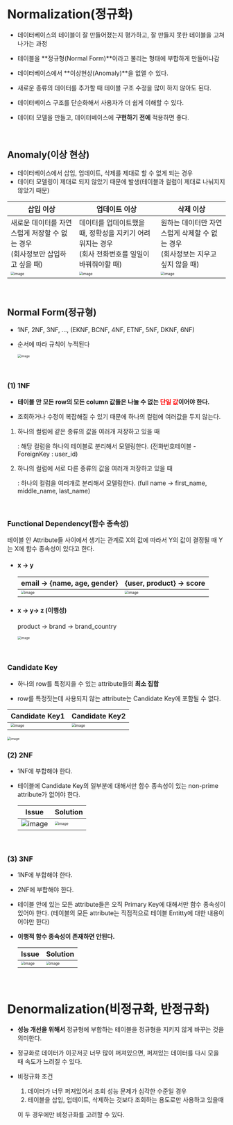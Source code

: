 # Normalization(정규화)

- 데이터베이스의 테이블이 잘 만들어졌는지 평가하고, 잘 만들지 못한 테이블을 고쳐나가는 과정
- 테이블을 **정규형(Normal Form)**이라고 불리는 형태에 부합하게 만들어나감

- 데이터베이스에서 **이상현상(Anomaly)**을 없앨 수 있다.
- 새로운 종류의 데이터를 추가할 때 테이블 구조 수정을 많이 하지 않아도 된다.
- 데이터베이스 구조를 단순화해서 사용자가 더 쉽게 이해할 수 있다.
- 데이터 모델을 만들고, 데이터베이스에 **구현하기 전에** 적용하면 좋다.

<br/>

## Anomaly(이상 현상)

- 데이터베이스에서 삽입, 업데이트, 삭제를 제대로 할 수 없게 되는 경우
- 데이터 모델링이 제대로 되지 않았기 때문에 발생(테이블과 컬럼이 제대로 나눠지지 않았기 때문)

| 삽입 이상                                                    | 업데이트 이상                                                | 삭제 이상                                                    |
| ------------------------------------------------------------ | ------------------------------------------------------------ | ------------------------------------------------------------ |
| 새로운 데이터를 자연스럽게 저장할 수 없는 경우<br />(회사정보만 삽입하고 싶을 때) | 데이터를 업데이트했을 때, 정확성을 지키기 어려워지는 경우<br />(회사 전화번호를 일일이 바꿔줘야할 때) | 원하는 데이터만 자연스럽게 삭제할 수 없는 경우<br />(회사정보는 지우고 싶지 않을 때) |
| <img src="https://user-images.githubusercontent.com/64063767/116424748-bde14400-a87c-11eb-9841-68dc7a7cbbbe.png" alt="image" style="zoom:50%;" /> | <img src="https://user-images.githubusercontent.com/64063767/116425036-f719b400-a87c-11eb-82a5-7654171c7793.png" alt="image" style="zoom:50%;" /> | <img src="https://user-images.githubusercontent.com/64063767/116425384-3811c880-a87d-11eb-98c8-2c12deb6b7bb.png" alt="image" style="zoom:50%;" /> |

<br/>

## Normal Form(정규형)

- 1NF, 2NF, 3NF, ..., (EKNF, BCNF, 4NF, ETNF, 5NF, DKNF, 6NF)

- 순서에 따라 규칙이 누적된다

  <img src="https://user-images.githubusercontent.com/64063767/116708810-0890c680-aa0b-11eb-9b23-22c770f0c675.png" alt="image" style="zoom: 50%;" />

<br/>

### (1) 1NF

- **테이블 안 모든 row의 모든 column 값들은 나눌 수 없는 <span style='color:red;'>단일 값</span>이어야 한다.**

- 조회하거나 수정이 복잡해질 수 있기 때문에 하나의 컬럼에 여러값을 두지 않는다.

1. 하나의 컬럼에 같은 종류의 값을 여러개 저장하고 있을 때

   : 해당 컬럼을 하나의 테이블로 분리해서 모델링한다. (전화번호테이블 - ForeignKey : user_id)

2. 하나의 컬럼에 서로 다른 종류의 값을 여러개 저장하고 있을 때

   : 하나의 컬럼을 여러개로 분리해서 모델링한다. (full name -> first_name, middle_name, last_name)

<br/>

### Functional Dependency(함수 종속성)

테이블 안 Attribute들 사이에서 생기는 관계로 X의 값에 따라서 Y의 값이 결정될 때 Y는 X에 함수 종속성이 있다고 한다.

- #### x -> y

  | email -> {name, age, gender}                                 | {user, product} -> score                                     |
  | ------------------------------------------------------------ | ------------------------------------------------------------ |
  | <img src="https://user-images.githubusercontent.com/64063767/116711734-1b58ca80-aa0e-11eb-9705-404a4b6c1554.png" alt="image" style="zoom:50%;" /> | <img src="https://user-images.githubusercontent.com/64063767/116712119-7d193480-aa0e-11eb-8eb7-36ca6e16f2b5.png" alt="image" style="zoom:50%;" /> |

- #### x -> y-> z (이행성)

  product -> brand -> brand_country

  <img src="https://user-images.githubusercontent.com/64063767/116712940-4e4f8e00-aa0f-11eb-9dae-cd16d8250e8e.png" alt="image" style="zoom:50%;" />

<br/>

### Candidate Key

- 하나의 row를 특정지을 수 있는 attribute들의 **최소 집합**

- row를 특정짓는데 사용되지 않는 attribute는 Candidate Key에 포함될 수 없다.

| Candidate Key1                                               | Candidate Key2                                               |
| ------------------------------------------------------------ | ------------------------------------------------------------ |
| <img src="https://user-images.githubusercontent.com/64063767/116713679-fb2a0b00-aa0f-11eb-8166-eaa4992c2e53.png" alt="image" style="zoom:50%;" /> | <img src="https://user-images.githubusercontent.com/64063767/116713841-20b71480-aa10-11eb-8fd3-96c1fbd6a6c3.png" alt="image" style="zoom:50%;" /> |

<img src="https://user-images.githubusercontent.com/64063767/116714256-886d5f80-aa10-11eb-887f-7528af8d20dd.png" alt="image" style="zoom:50%;" />



<br/>

### (2) 2NF

- 1NF에 부합해야 한다.

- 테이블에 Candidate Key의 일부분에 대해서만 함수 종속성이 있는 non-prime attribute가 없어야 한다.

  | Issue                                                        | Solution                                                     |
  | ------------------------------------------------------------ | ------------------------------------------------------------ |
  | <img src="https://user-images.githubusercontent.com/64063767/116715673-e2225980-aa11-11eb-8193-6464d27d6645.png" alt="image"  /> | <img src="https://user-images.githubusercontent.com/64063767/116715886-172eac00-aa12-11eb-9bb4-0f801a36efec.png" alt="image" style="zoom:50%;" /> |

<br/>

### (3) 3NF

- 1NF에 부합해야 한다.

- 2NF에 부합해야 한다.

- 테이블 안에 있는 모든 attribute들은 오직 Primary Key에 대해서만 함수 종속성이 있어야 한다.
  (테이블의 모든 attribute는 직접적으로 테이블 Entitty에 대한 내용이어야만 한다)

- **이행적 함수 종속성이 존재하면 안된다.**

  | Issue                                                        | Solution                                                     |
  | ------------------------------------------------------------ | ------------------------------------------------------------ |
  | <img src="https://user-images.githubusercontent.com/64063767/116716810-24986600-aa13-11eb-812e-fafd3e489763.png" alt="image" style="zoom:50%;" /> | <img src="https://user-images.githubusercontent.com/64063767/116717016-60333000-aa13-11eb-973c-466e252460d6.png" alt="image" style="zoom:50%;" /> |

<br/>

# Denormalization(비정규화, 반정규화)

- **성능 개선을 위해서** 정규형에 부합하는 테이블을 정규형을 지키지 않게 바꾸는 것을 의미한다.

- 정규화로 데이터가 이곳저곳 너무 많이 퍼져있으면, 퍼져있는 데이터를 다시 모을 때 속도가 느려질 수 있다.

- 비정규화 조건

  1. 데이터가 너무 퍼져있어서 조회 성능 문제가 심각한 수준일 경우
  2. 테이블을 삽입, 업데이트, 삭제하는 것보다 조회하는 용도로만 사용하고 있을때

  이 두 경우에만 비정규화를 고려할 수 있다.

